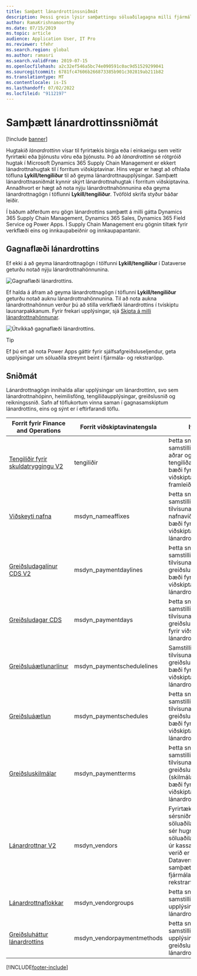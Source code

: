 ```yaml
---
title: Samþætt lánardrottinssniðmát
description: Þessi grein lýsir samþættingu söluaðilagagna milli fjármála- og rekstrarforrita og Dataverse.
author: RamaKrishnamoorthy
ms.date: 07/15/2019
ms.topic: article
audience: Application User, IT Pro
ms.reviewer: tfehr
ms.search.region: global
ms.author: ramasri
ms.search.validFrom: 2019-07-15
ms.openlocfilehash: a2c32ef546a5bc74e090591c0ac9d51529299041
ms.sourcegitcommit: 6781fc47606b266873385b901c302819ab211b82
ms.translationtype: MT
ms.contentlocale: is-IS
ms.lasthandoff: 07/02/2022
ms.locfileid: "9112197"
---
```

# <a name="integrated-vendor-master"></a>Samþætt lánardrottinssniðmát

[!include [banner](../../includes/banner.md)]



Hugtakið *lánardrottinn* vísar til fyrirtækis birgja eða í einkaeigu sem veitir fyrirtæki eða þjónustu vöru eða þjónustu. Þó að *lánardrottinn* sé rótgróið hugtak í Microsoft Dynamics 365 Supply Chain Management er ekkert lánadrottnahugtak til í forritum viðskiptavinar. Hins vegar er hægt að ofhlaða töfluna **Lykill/tengiliður** til að geyma lánardrottnaupplýsingar. Samþætt lánardrottnasniðmát kynnir skýrt lánardrottnahugtak í forritum viðskiptavina. Annaðhvort er hægt að nota nýju lánardrottnahönnunina eða geyma lánardrottnagögn í töflunni **Lykill/tengiliður**. Tvöföld skrifa styður báðar leiðir.

Í báðum aðferðum eru gögn lánardrottins samþætt á milli gátta Dynamics 365 Supply Chain Management, Dynamics 365 Sales, Dynamics 365 Field Service og Power Apps. Í Supply Chain Management eru gögnin tiltæk fyrir verkflæði eins og innkaupabeiðnir og innkaupapantanir.

## <a name="vendor-data-flow"></a>Gagnaflæði lánardrottins

Ef ekki á að geyma lánardrottnagögn í tölfunni **Lykill/tengiliður** í Dataverse geturðu notað nýju lánardrottnahönnunina.

![Gagnaflæði lánardrottins.](media/dual-write-vendor-data-flow.png)

Ef halda á áfram að geyma lánardrottnagögn í töflunni **Lykill/tengiliður** geturðu notað auknu lánardrottnahönnunina. Til að nota aukna lánardrottnahönnun verður þú að stilla verkflæði lánardrottins í tvískiptu lausnarpakkanum. Fyrir frekari upplýsingar, sjá [Skipta á milli lánardrottnahönnunar](vendor-switch.md).

![Útvíkkað gagnaflæði lánardrottins.](media/dual-write-vendor-detail.jpg)

> [!TIP]
> Ef þú ert að nota Power Apps gáttir fyrir sjálfsafgreiðsluseljendur, geta upplýsingar um söluaðila streymt beint í fjármála- og rekstraröpp.

## <a name="templates"></a>Sniðmát

Lánardrottnagögn innihalda allar upplýsingar um lánardrottinn, svo sem lánardrottnahópinn, heimilisföng, tengiliðaupplýsingar, greiðslusnið og reikningssnið. Safn af töflukortum vinna saman í gagnasamskiptum lánardrottins, eins og sýnt er í eftirfarandi töflu.

Forrit fyrir Finance and Operations | Forrit viðskiptavinatengsla     | lýsing
----------------------------|-----------------------------|------------
[Tengiliðir fyrir skuldatryggingu V2](mapping-reference.md#115) | tengiliðir | Þetta sniðmát samstillir allar aðal-, aðrar og þriðju tengiliðaupplýsingar, bæði fyrir viðskiptavini og framleiðendur.
[Viðskeyti nafna](mapping-reference.md#155) | msdyn_nameaffixes | Þetta sniðmát samstillir tilvísunargögn nafnaviðskeyta, bæði fyrir viðskiptavini og lánardrottna.
[Greiðsludagalínur CDS V2](mapping-reference.md#157) | msdyn_paymentdaylines | Þetta sniðmát samstillir tilvísunargögn greiðsludagalína, bæði fyrir viðskiptavini og lánardrottna.
[Greiðsludagar CDS](mapping-reference.md#158) | msdyn_paymentdays | Þetta sniðmát samstillir tilvísunargögn greiðsludaga, bæði fyrir viðskiptavini og lánardrottna.
[Greiðsluáætlunarlínur](mapping-reference.md#159) | msdyn_paymentschedulelines | Samstillir tilvísunargögn greiðsluáætlunarlína, bæði fyrir viðskiptavini og lánardrottna.
[Greiðsluáætlun](mapping-reference.md#160) | msdyn_paymentschedules | Þetta sniðmát samstillir tilvísunargögn greiðsluáætlunar, bæði fyrir viðskiptavini og lánardrottna.
[Greiðsluskilmálar](mapping-reference.md#161) | msdyn_paymentterms | Þetta sniðmát samstillir tilvísunargögn greiðsluskilmála (skilmála greiðslu), bæði fyrir viðskiptavini og lánardrottna.
[Lánardrottnar V2](mapping-reference.md#202) | msdyn_vendors | Fyrirtæki sem nota sérsniðna lausn fyrir söluaðila geta nýtt sér hugmyndina um söluaðila sem er út úr kassanum sem verið er að kynna í Dataverse vegna samþættingar fjármála- og rekstrarforrita.
[Lánardrottnaflokkar](mapping-reference.md#200) | msdyn_vendorgroups | Þetta sniðmát samstillir upplýsingar um hóp lánardrottna.
[Greiðsluháttur lánardrottins](mapping-reference.md#201) | msdyn_vendorpaymentmethods | Þetta sniðmát samstillir upplýsingar um greiðslumáta lánardrottna.

[!INCLUDE[footer-include](../../../../includes/footer-banner.md)]

